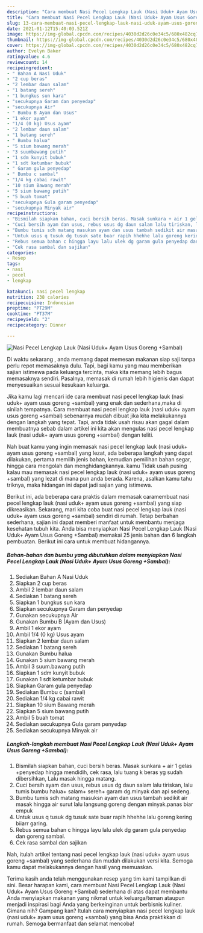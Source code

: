 ```yaml
---
description: "Cara membuat Nasi Pecel Lengkap Lauk (Nasi Uduk+ Ayam Usus Goreng +Sambal) yang nikmat dan Mudah Dibuat"
title: "Cara membuat Nasi Pecel Lengkap Lauk (Nasi Uduk+ Ayam Usus Goreng +Sambal) yang nikmat dan Mudah Dibuat"
slug: 13-cara-membuat-nasi-pecel-lengkap-lauk-nasi-uduk-ayam-usus-goreng-sambal-yang-nikmat-dan-mudah-dibuat
date: 2021-01-12T15:40:03.521Z
image: https://img-global.cpcdn.com/recipes/4030d2d26c0e34c5/680x482cq70/nasi-pecel-lengkap-lauk-nasi-uduk-ayam-usus-goreng-sambal-foto-resep-utama.jpg
thumbnail: https://img-global.cpcdn.com/recipes/4030d2d26c0e34c5/680x482cq70/nasi-pecel-lengkap-lauk-nasi-uduk-ayam-usus-goreng-sambal-foto-resep-utama.jpg
cover: https://img-global.cpcdn.com/recipes/4030d2d26c0e34c5/680x482cq70/nasi-pecel-lengkap-lauk-nasi-uduk-ayam-usus-goreng-sambal-foto-resep-utama.jpg
author: Evelyn Baker
ratingvalue: 4.6
reviewcount: 14
recipeingredient:
- " Bahan A Nasi Uduk"
- "2 cup beras"
- "2 lembar daun salam"
- "1 batang sereh"
- "1 bungkus sun kara"
- "secukupnya Garam dan penyedap"
- "secukupnya Air"
- " Bumbu B Ayam dan Usus"
- "1 ekor ayam"
- "1/4 (0 kg) Usus ayam"
- "2 lembar daun salam"
- "1 batang sereh"
- " Bumbu halua"
- "5 sium bawang merah"
- "3 suumbawang putih"
- "1 sdm kunyit bubuk"
- "1 sdt ketumbar bubuk"
- " Garam gula penyedap"
- " Bumbu c sambal"
- "1/4 kg cabai rawit"
- "10 sium Bawang merah"
- "5 sium bawang putih"
- "5 buah tomat"
- "secukupnya Gula garam penyedap"
- "secukupnya Minyak air"
recipeinstructions:
- "Bismilah siapkan bahan, cuci bersih beras. Masak sunkara + air 1 gelas +penyedap hingga mendidih, cek rasa, lalu tuang k beras yg sudah dibersihkan, Lalu masak hingga matang."
- "Cuci bersih ayam dan usus, rebus usus dg daun salam lalu tiriskan, lalu tumis bumbu halua+ salam+ sereh+ garam dg.minyak dan api sedeng."
- "Bumbu tumis sdh matang masuksn ayam dan usus tambah sedikit air masak hingga air surut lalu langsung goreng dengan minyak.panas biar empuk"
- "Untuk usus q tusuk dg tusuk sate buar rapih hhehhe lalu goreng kering biiarr garing."
- "Rebus semua bahan c hingga layu lalu ulek dg garam gula penyedap dan goreng sambal."
- "Cek rasa sambal dan sajikan"
categories:
- Resep
tags:
- nasi
- pecel
- lengkap

katakunci: nasi pecel lengkap 
nutrition: 238 calories
recipecuisine: Indonesian
preptime: "PT29M"
cooktime: "PT37M"
recipeyield: "2"
recipecategory: Dinner

---
```



![Nasi Pecel Lengkap Lauk (Nasi Uduk+ Ayam Usus Goreng +Sambal)](https://img-global.cpcdn.com/recipes/4030d2d26c0e34c5/680x482cq70/nasi-pecel-lengkap-lauk-nasi-uduk-ayam-usus-goreng-sambal-foto-resep-utama.jpg)

Di waktu  sekarang , anda memang dapat memesan makanan siap saji tanpa perlu repot memasaknya dulu. Tapi, bagi kamu yang mau memberikan sajian istimewa pada keluarga tercinta, maka kita memang lebih bagus memasaknya sendiri. Pasalnya, memasak di rumah lebih higienis dan dapat menyesuaikan sesuai kesukaan keluarga.

Jika kamu lagi mencari ide cara membuat nasi pecel lengkap lauk (nasi uduk+ ayam usus goreng +sambal) yang enak dan sederhana,maka di sinilah tempatnya. Cara membuat nasi pecel lengkap lauk (nasi uduk+ ayam usus goreng +sambal)  sebenarnya mudah dibuat jika kita melakukannya dengan langkah yang tepat. Tapi, anda tidak usah risau akan gagal dalam membuatnya 
sebab dalam artikel ini kita akan mengulas nasi pecel lengkap lauk (nasi uduk+ ayam usus goreng +sambal) dengan teliti.  



Nah buat kamu yang ingin memasak nasi pecel lengkap lauk (nasi uduk+ ayam usus goreng +sambal) yang lezat, ada beberapa langkah yang dapat dilakukan, pertama memilih jenis bahan, kemudian pemilihan bahan segar, hingga cara mengolah dan menghidangkannya. kamu Tidak usah pusing kalau mau memasak nasi pecel lengkap lauk (nasi uduk+ ayam usus goreng +sambal) yang lezat di mana pun anda berada. Karena, asalkan kamu  tahu triknya, maka hidangan ini dapat jadi sajian yang istimewa.

Berikut ini, ada beberapa cara praktis  dalam memasak caramembuat nasi pecel lengkap lauk (nasi uduk+ ayam usus goreng +sambal) yang siap dikreasikan. Sekarang, mari kita coba buat nasi pecel lengkap lauk (nasi uduk+ ayam usus goreng +sambal) sendiri di rumah. Tetap berbahan sederhana, sajian ini dapat memberi manfaat untuk membantu menjaga kesehatan tubuh kita. Anda bisa menyiapkan Nasi Pecel Lengkap Lauk (Nasi Uduk+ Ayam Usus Goreng +Sambal) memakai 25 jenis bahan dan 6 langkah pembuatan. Berikut ini cara untuk membuat hidangannya.

<!--inarticleads1-->

##### Bahan-bahan dan bumbu yang dibutuhkan dalam menyiapkan Nasi Pecel Lengkap Lauk (Nasi Uduk+ Ayam Usus Goreng +Sambal):

1. Sediakan  Bahan A Nasi Uduk
1. Siapkan 2 cup beras
1. Ambil 2 lembar daun salam
1. Sediakan 1 batang sereh
1. Siapkan 1 bungkus sun kara
1. Siapkan secukupnya Garam dan penyedap
1. Gunakan secukupnya Air
1. Gunakan  Bumbu B (Ayam dan Usus)
1. Ambil 1 ekor ayam
1. Ambil 1/4 (0 kg) Usus ayam
1. Siapkan 2 lembar daun salam
1. Sediakan 1 batang sereh
1. Gunakan  Bumbu halua
1. Gunakan 5 sium bawang merah
1. Ambil 3 suum.bawang putih
1. Siapkan 1 sdm kunyit bubuk
1. Gunakan 1 sdt ketumbar bubuk
1. Siapkan  Garam gula penyedap
1. Sediakan  Bumbu c (sambal)
1. Sediakan 1/4 kg cabai rawit
1. Siapkan 10 sium Bawang merah
1. Siapkan 5 sium bawang putih
1. Ambil 5 buah tomat
1. Sediakan secukupnya Gula garam penyedap
1. Sediakan secukupnya Minyak air




<!--inarticleads2-->

##### Langkah-langkah membuat Nasi Pecel Lengkap Lauk (Nasi Uduk+ Ayam Usus Goreng +Sambal):

1. Bismilah siapkan bahan, cuci bersih beras. Masak sunkara + air 1 gelas +penyedap hingga mendidih, cek rasa, lalu tuang k beras yg sudah dibersihkan, Lalu masak hingga matang.
1. Cuci bersih ayam dan usus, rebus usus dg daun salam lalu tiriskan, lalu tumis bumbu halua+ salam+ sereh+ garam dg.minyak dan api sedeng.
1. Bumbu tumis sdh matang masuksn ayam dan usus tambah sedikit air masak hingga air surut lalu langsung goreng dengan minyak.panas biar empuk
1. Untuk usus q tusuk dg tusuk sate buar rapih hhehhe lalu goreng kering biiarr garing.
1. Rebus semua bahan c hingga layu lalu ulek dg garam gula penyedap dan goreng sambal.
1. Cek rasa sambal dan sajikan




Nah, itulah artikel tentang  nasi pecel lengkap lauk (nasi uduk+ ayam usus goreng +sambal)  yang sederhana dan mudah dilakukan versi kita. Semoga kamu dapat melakukannya dengan hasil yang memuaskan. 

Terima kasih anda telah menggunakan resep yang tim kami tampilkan di sini. Besar harapan kami, cara membuat  Nasi Pecel Lengkap Lauk (Nasi Uduk+ Ayam Usus Goreng +Sambal) sederhana di atas dapat membantu Anda menyiapkan makanan yang nikmat untuk keluarga/teman ataupun menjadi inspirasi bagi Anda yang berkeinginan untuk berbisnis kuliner. Gimana nih? Gampang kan? Itulah cara menyiapkan nasi pecel lengkap lauk (nasi uduk+ ayam usus goreng +sambal) yang bisa Anda praktikkan di rumah. Semoga bermanfaat dan selamat mencoba!

